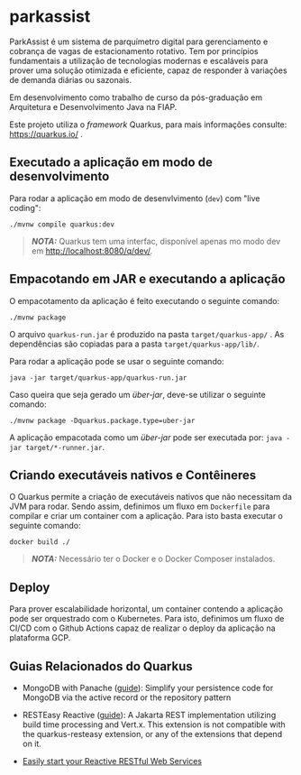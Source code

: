 # parkassist

ParkAssist é um sistema de parquímetro digital para gerenciamento e cobrança de vagas de estacionamento rotativo. Tem por princípios fundamentais a utilização de tecnologias modernas e escaláveis para prover uma solução otimizada e eficiente, capaz de responder à variações de demanda diárias ou sazonais.

Em desenvolvimento como trabalho de curso da pós-graduação em Arquitetura e Desenvolvimento Java na FIAP.

Este projeto utiliza o *framework* Quarkus, para mais informações consulte: <https://quarkus.io/> .

## Executado a aplicação em modo de desenvolvimento

Para rodar a aplicação em modo de desenvlvimento (`dev`) com "live coding":

```shell script
./mvnw compile quarkus:dev
```

> **_NOTA:_**  Quarkus tem uma interfac, disponível apenas mo modo dev em <http://localhost:8080/q/dev/>.

## Empacotando em JAR e executando a aplicação

O empacotamento da aplicação é feito executando o seguinte comando:

```shell script
./mvnw package
```

O arquivo `quarkus-run.jar` é produzido na pasta `target/quarkus-app/` . As dependências são copiadas para a pasta `target/quarkus-app/lib/`.


Para rodar a aplicação pode se usar o seguinte comando:

```shell script
java -jar target/quarkus-app/quarkus-run.jar
```

Caso queira que seja gerado um _über-jar_, deve-se utilizar o seguinte comando:

```shell script
./mvnw package -Dquarkus.package.type=uber-jar
```

A aplicação empacotada como um _über-jar_ pode ser executada por: `java -jar target/*-runner.jar`.

## Criando executáveis nativos e Contêineres

O Quarkus permite a criação de executáveis nativos que não necessitam da JVM para rodar. Sendo assim, definimos um fluxo em `Dockerfile` para compilar e criar um container com a aplicação. Para isto basta executar o seguinte comando:

```shell script
docker build ./
```

> **_NOTA:_**  Necessário ter o Docker e o Docker Composer instalados.

## Deploy

Para prover escalabilidade horizontal, um container contendo a aplicação pode ser orquestrado com o Kubernetes. Para isto, definimos um fluxo de CI/CD com o Github Actions capaz de realizar o deploy da aplicação na plataforma GCP.

## Guias Relacionados do Quarkus

- MongoDB with Panache ([guide](https://quarkus.io/guides/mongodb-panache)): Simplify your persistence code for MongoDB via the active record or the repository pattern

- RESTEasy Reactive ([guide](https://quarkus.io/guides/resteasy-reactive)): A Jakarta REST implementation utilizing build time processing and Vert.x. This extension is not compatible with the quarkus-resteasy extension, or any of the extensions that depend on it.

- [Easily start your Reactive RESTful Web Services](https://quarkus.io/guides/getting-started-reactive#reactive-jax-rs-resources)
